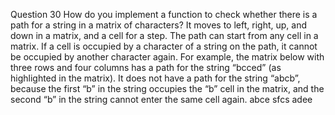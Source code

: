 Question 30 How do you implement a function to check whether there is a path for a string in a matrix of characters?
It moves to left, right, up, and down in a matrix, and a cell for a step. The path can start from any cell in a matrix.
If a cell is occupied by a character of a string on the path, it cannot be occupied by another character again.
For example, the matrix below with three rows and four columns has a path for the string “bcced” (as highlighted in the matrix).
It does not have a path for the string “abcb”, because the first “b” in the string occupies the “b” cell in the matrix,
and the second “b” in the string cannot enter the same cell again.
abce
sfcs 
adee